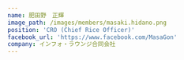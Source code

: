 ```yaml
---
name: 肥田野　正輝
image_path: /images/members/masaki.hidano.png
position: 'CRO (Chief Rice Officer)'
facebook_url: 'https://www.facebook.com/MasaGon'
company: インフォ・ラウンジ合同会社
---
```


